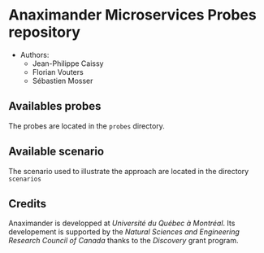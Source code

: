 # Anaximander Microservices Probes repository

- Authors:
  - Jean-Philippe Caissy
  - Florian Vouters
  - Sébastien Mosser

## Availables probes

The probes are located in the `probes` directory.

## Available scenario

The scenario used to illustrate the approach are located in the directory `scenarios`

## Credits

Anaximander is developped at _Université du Québec à Montréal_. Its developement is supported by the _Natural Sciences and Engineering Research Council of Canada_ thanks to the _Discovery_ grant program.
